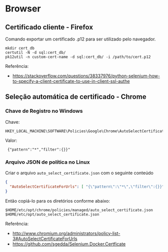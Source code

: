 # Browser

## Certificado cliente - Firefox

Comando exportar um certificado .p12 para ser utilizado pelo navegador.

```console
mkdir cert_db
certutil -N -d sql:cert_db/
pk12util -n custom-cert-name -d sql:cert_db/ -i /path/to/cert.p12
```

Referência:
 - https://stackoverflow.com/questions/38337976/python-selenium-how-to-specify-a-client-certificate-to-use-in-client-ssl-authe

## Seleção automática de certificado - Chrome

### Chave de Registro no Windows

Chave:

```
HKEY_LOCAL_MACHINE\SOFTWARE\Policies\Google\Chrome\AutoSelectCertificateForUrls
```
Valor:

```
 {"pattern":"*","filter":{}}"
```

### Arquivo JSON de política no Linux

Criar o arquivo `auto_select_certificate.json` com o seguinte conteúdo

```json
{
  "AutoSelectCertificateForUrls": [ "{\"pattern\":\"*\",\"filter\":{}}" ]
}
```
Então copiá-lo para os diretórios conforme abaixo:

```
$HOME/etc/opt/chrome/policies/managed/auto_select_certificate.json
$HOME/etc/opt/auto_select_certificate.json
```

Referência:
 - http://www.chromium.org/administrators/policy-list-3#AutoSelectCertificateForUrls
 - https://github.com/sgedda/Selenium.Docker.Certficate
